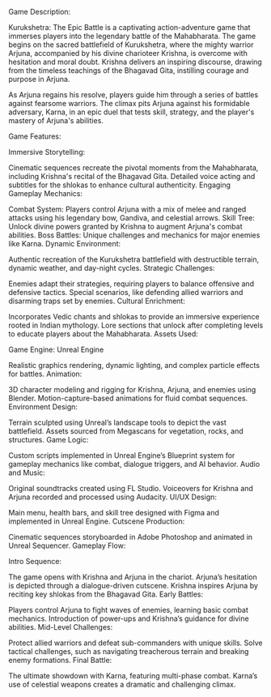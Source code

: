 Game Description:

Kurukshetra: The Epic Battle is a captivating action-adventure game that immerses players into the legendary battle of the Mahabharata. The game begins on the sacred battlefield of Kurukshetra, where the mighty warrior Arjuna, accompanied by his divine charioteer Krishna, is overcome with hesitation and moral doubt. Krishna delivers an inspiring discourse, drawing from the timeless teachings of the Bhagavad Gita, instilling courage and purpose in Arjuna.

As Arjuna regains his resolve, players guide him through a series of battles against fearsome warriors. The climax pits Arjuna against his formidable adversary, Karna, in an epic duel that tests skill, strategy, and the player's mastery of Arjuna's abilities.

Game Features:

Immersive Storytelling:

Cinematic sequences recreate the pivotal moments from the Mahabharata, including Krishna's recital of the Bhagavad Gita.
Detailed voice acting and subtitles for the shlokas to enhance cultural authenticity.
Engaging Gameplay Mechanics:

Combat System: Players control Arjuna with a mix of melee and ranged attacks using his legendary bow, Gandiva, and celestial arrows.
Skill Tree: Unlock divine powers granted by Krishna to augment Arjuna's combat abilities.
Boss Battles: Unique challenges and mechanics for major enemies like Karna.
Dynamic Environment:

Authentic recreation of the Kurukshetra battlefield with destructible terrain, dynamic weather, and day-night cycles.
Strategic Challenges:

Enemies adapt their strategies, requiring players to balance offensive and defensive tactics.
Special scenarios, like defending allied warriors and disarming traps set by enemies.
Cultural Enrichment:

Incorporates Vedic chants and shlokas to provide an immersive experience rooted in Indian mythology.
Lore sections that unlock after completing levels to educate players about the Mahabharata.
Assets Used:

Game Engine: Unreal Engine

Realistic graphics rendering, dynamic lighting, and complex particle effects for battles.
Animation:

3D character modeling and rigging for Krishna, Arjuna, and enemies using Blender.
Motion-capture-based animations for fluid combat sequences.
Environment Design:

Terrain sculpted using Unreal’s landscape tools to depict the vast battlefield.
Assets sourced from Megascans for vegetation, rocks, and structures.
Game Logic:

Custom scripts implemented in Unreal Engine’s Blueprint system for gameplay mechanics like combat, dialogue triggers, and AI behavior.
Audio and Music:

Original soundtracks created using FL Studio.
Voiceovers for Krishna and Arjuna recorded and processed using Audacity.
UI/UX Design:

Main menu, health bars, and skill tree designed with Figma and implemented in Unreal Engine.
Cutscene Production:

Cinematic sequences storyboarded in Adobe Photoshop and animated in Unreal Sequencer.
Gameplay Flow:

Intro Sequence:

The game opens with Krishna and Arjuna in the chariot. Arjuna’s hesitation is depicted through a dialogue-driven cutscene.
Krishna inspires Arjuna by reciting key shlokas from the Bhagavad Gita.
Early Battles:

Players control Arjuna to fight waves of enemies, learning basic combat mechanics.
Introduction of power-ups and Krishna’s guidance for divine abilities.
Mid-Level Challenges:

Protect allied warriors and defeat sub-commanders with unique skills.
Solve tactical challenges, such as navigating treacherous terrain and breaking enemy formations.
Final Battle:

The ultimate showdown with Karna, featuring multi-phase combat.
Karna’s use of celestial weapons creates a dramatic and challenging climax.
